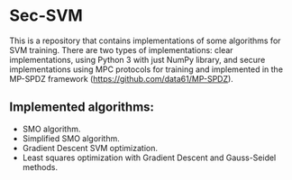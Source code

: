 # Sec-SVM

This is a repository that contains implementations of some algorithms for SVM training. There are two types of implementations: clear implementations, using Python 3 with just NumPy library, and secure implementations using MPC protocols for training and implemented in the MP-SPDZ framework (https://github.com/data61/MP-SPDZ).

## Implemented algorithms:
- SMO algorithm.
- Simplified SMO algorithm.
- Gradient Descent SVM optimization.
- Least squares optimization with Gradient Descent and Gauss-Seidel methods.
